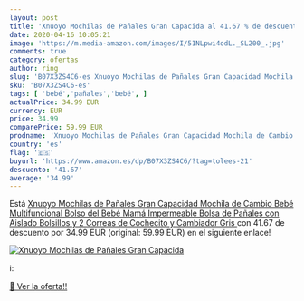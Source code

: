 ```yaml
---
layout: post
title: 'Xnuoyo Mochilas de Pañales Gran Capacida al 41.67 % de descuento'
date: 2020-04-16 10:05:21
image: 'https://m.media-amazon.com/images/I/51NLpwi4odL._SL200_.jpg'
comments: true
category: ofertas
author: ring
slug: 'B07X3ZS4C6-es Xnuoyo Mochilas de Pañales Gran Capacidad Mochila de...'
sku: 'B07X3ZS4C6-es'
tags: [ 'bebé','pañales','bebé', ]
actualPrice: 34.99 EUR
currency: EUR
price: 34.99
comparePrice: 59.99 EUR
prodname: 'Xnuoyo Mochilas de Pañales Gran Capacidad Mochila de Cambio Bebé Multifuncional Bolso del Bebé Mamá Impermeable Bolsa de Pañales con Aislado Bolsillos y 2 Correas de Cochecito y Cambiador  Gris '
country: 'es'
flag: '🇪🇸'
buyurl: 'https://www.amazon.es/dp/B07X3ZS4C6/?tag=tolees-21'
descuento: '41.67'
average: '34.99'
---
```


Está [Xnuoyo Mochilas de Pañales Gran Capacidad Mochila de Cambio Bebé Multifuncional Bolso del Bebé Mamá Impermeable Bolsa de Pañales con Aislado Bolsillos y 2 Correas de Cochecito y Cambiador  Gris ](https://www.amazon.es/dp/B07X3ZS4C6/?tag=tolees-21) con 41.67 de descuento por 34.99 EUR (original: 59.99 EUR) en el siguiente enlace!

[![Xnuoyo Mochilas de Pañales Gran Capacida](https://m.media-amazon.com/images/I/51NLpwi4odL._SL200_.jpg)](https://www.amazon.es/dp/B07X3ZS4C6/?tag=tolees-21)

ℹ️:


[🛒 Ver la oferta!!](https://www.amazon.es/dp/B07X3ZS4C6/?tag=tolees-21)
